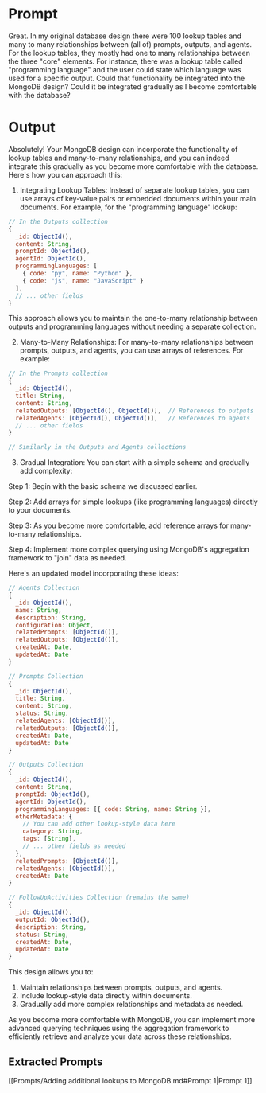 # Prompt

Great. In my original database design there were 100 lookup tables and many to many relationships between (all of) prompts, outputs, and agents. For the lookup tables, they mostly had one to many relationships between the three "core" elements. For instance, there was a lookup table called "programming language" and the user could state which language was used for a specific output. Could that functionality be integrated into the MongoDB design? Could it be integrated gradually as I become comfortable with the database?

# Output

Absolutely! Your MongoDB design can incorporate the functionality of lookup tables and many-to-many relationships, and you can indeed integrate this gradually as you become more comfortable with the database. Here's how you can approach this:

1. Integrating Lookup Tables:
Instead of separate lookup tables, you can use arrays of key-value pairs or embedded documents within your main documents. For example, for the "programming language" lookup:

```javascript
// In the Outputs collection
{
  _id: ObjectId(),
  content: String,
  promptId: ObjectId(),
  agentId: ObjectId(),
  programmingLanguages: [
    { code: "py", name: "Python" },
    { code: "js", name: "JavaScript" }
  ],
  // ... other fields
}
```

This approach allows you to maintain the one-to-many relationship between outputs and programming languages without needing a separate collection.

2. Many-to-Many Relationships:
For many-to-many relationships between prompts, outputs, and agents, you can use arrays of references. For example:

```javascript
// In the Prompts collection
{
  _id: ObjectId(),
  title: String,
  content: String,
  relatedOutputs: [ObjectId(), ObjectId()],  // References to outputs
  relatedAgents: [ObjectId(), ObjectId()],   // References to agents
  // ... other fields
}

// Similarly in the Outputs and Agents collections
```

3. Gradual Integration:
You can start with a simple schema and gradually add complexity:

Step 1: Begin with the basic schema we discussed earlier.

Step 2: Add arrays for simple lookups (like programming languages) directly to your documents.

Step 3: As you become more comfortable, add reference arrays for many-to-many relationships.

Step 4: Implement more complex querying using MongoDB's aggregation framework to "join" data as needed.

Here's an updated model incorporating these ideas:

```javascript
// Agents Collection
{
  _id: ObjectId(),
  name: String,
  description: String,
  configuration: Object,
  relatedPrompts: [ObjectId()],
  relatedOutputs: [ObjectId()],
  createdAt: Date,
  updatedAt: Date
}

// Prompts Collection
{
  _id: ObjectId(),
  title: String,
  content: String,
  status: String,
  relatedAgents: [ObjectId()],
  relatedOutputs: [ObjectId()],
  createdAt: Date,
  updatedAt: Date
}

// Outputs Collection
{
  _id: ObjectId(),
  content: String,
  promptId: ObjectId(),
  agentId: ObjectId(),
  programmingLanguages: [{ code: String, name: String }],
  otherMetadata: {
    // You can add other lookup-style data here
    category: String,
    tags: [String],
    // ... other fields as needed
  },
  relatedPrompts: [ObjectId()],
  relatedAgents: [ObjectId()],
  createdAt: Date
}

// FollowUpActivities Collection (remains the same)
{
  _id: ObjectId(),
  outputId: ObjectId(),
  description: String,
  status: String,
  createdAt: Date,
  updatedAt: Date
}
```

This design allows you to:
1. Maintain relationships between prompts, outputs, and agents.
2. Include lookup-style data directly within documents.
3. Gradually add more complex relationships and metadata as needed.

As you become more comfortable with MongoDB, you can implement more advanced querying techniques using the aggregation framework to efficiently retrieve and analyze your data across these relationships.
 




## Extracted Prompts
[[Prompts/Adding additional lookups to MongoDB.md#Prompt 1|Prompt 1]]
